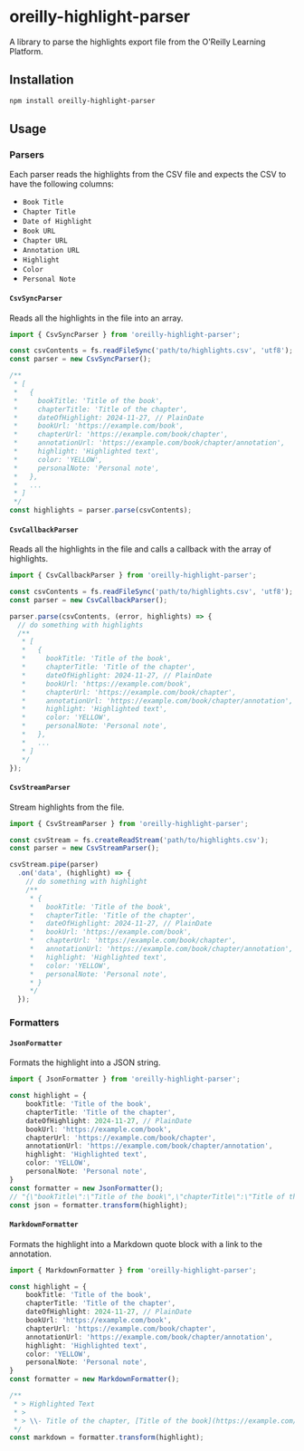 # oreilly-highlight-parser

A library to parse the highlights export file from the O'Reilly Learning Platform.

## Installation

```bash
npm install oreilly-highlight-parser
```

## Usage

### Parsers

Each parser reads the highlights from the CSV file and expects the CSV to have the following columns:
- `Book Title`
- `Chapter Title`
- `Date of Highlight`
- `Book URL`
- `Chapter URL`
- `Annotation URL`
- `Highlight`
- `Color`
- `Personal Note`

#### `CsvSyncParser`
Reads all the highlights in the file into an array.

```typescript
import { CsvSyncParser } from 'oreilly-highlight-parser';

const csvContents = fs.readFileSync('path/to/highlights.csv', 'utf8');
const parser = new CsvSyncParser();

/**
 * [
 *   {
 *     bookTitle: 'Title of the book',
 *     chapterTitle: 'Title of the chapter',
 *     dateOfHighlight: 2024-11-27, // PlainDate
 *     bookUrl: 'https://example.com/book',
 *     chapterUrl: 'https://example.com/book/chapter',
 *     annotationUrl: 'https://example.com/book/chapter/annotation',
 *     highlight: 'Highlighted text',
 *     color: 'YELLOW',
 *     personalNote: 'Personal note',
 *   },
 *   ...
 * ]
 */
const highlights = parser.parse(csvContents);
```

#### `CsvCallbackParser`

Reads all the highlights in the file and calls a callback with the array of highlights.

```typescript
import { CsvCallbackParser } from 'oreilly-highlight-parser';

const csvContents = fs.readFileSync('path/to/highlights.csv', 'utf8');
const parser = new CsvCallbackParser();

parser.parse(csvContents, (error, highlights) => {
  // do something with highlights
  /**
   * [
   *   {
   *     bookTitle: 'Title of the book',
   *     chapterTitle: 'Title of the chapter',
   *     dateOfHighlight: 2024-11-27, // PlainDate
   *     bookUrl: 'https://example.com/book',
   *     chapterUrl: 'https://example.com/book/chapter',
   *     annotationUrl: 'https://example.com/book/chapter/annotation',
   *     highlight: 'Highlighted text',
   *     color: 'YELLOW',
   *     personalNote: 'Personal note',
   *   },
   *   ...
   * ]
   */
});
```

#### `CsvStreamParser`

Stream highlights from the file.

```typescript
import { CsvStreamParser } from 'oreilly-highlight-parser';

const csvStream = fs.createReadStream('path/to/highlights.csv');
const parser = new CsvStreamParser();

csvStream.pipe(parser)
  .on('data', (highlight) => {
    // do something with highlight
    /**
     * {
     *   bookTitle: 'Title of the book',
     *   chapterTitle: 'Title of the chapter',
     *   dateOfHighlight: 2024-11-27, // PlainDate
     *   bookUrl: 'https://example.com/book',
     *   chapterUrl: 'https://example.com/book/chapter',
     *   annotationUrl: 'https://example.com/book/chapter/annotation',
     *   highlight: 'Highlighted text',
     *   color: 'YELLOW',
     *   personalNote: 'Personal note',
     * }
     */
  });
```

### Formatters

#### `JsonFormatter`

Formats the highlight into a JSON string.

```typescript
import { JsonFormatter } from 'oreilly-highlight-parser';

const highlight = {
    bookTitle: 'Title of the book',
    chapterTitle: 'Title of the chapter',
    dateOfHighlight: 2024-11-27, // PlainDate
    bookUrl: 'https://example.com/book',
    chapterUrl: 'https://example.com/book/chapter',
    annotationUrl: 'https://example.com/book/chapter/annotation',
    highlight: 'Highlighted text',
    color: 'YELLOW',
    personalNote: 'Personal note',
}
const formatter = new JsonFormatter();
// "{\"bookTitle\":\"Title of the book\",\"chapterTitle\":\"Title of the chapter\",\"dateOfHighlight\":\"2024-11-27\",\"bookUrl\":\"https://example.com/book\",\"chapterUrl\":\"https://example.com/book/chapter\",\"annotationUrl\":\"https://example.com/book/chapter/annotation\",\"highlight\":\"Highlighted text\",\"color\":\"YELLOW\",\"personalNote\":\"Personal note\"}"
const json = formatter.transform(highlight);
```

#### `MarkdownFormatter`

Formats the highlight into a Markdown quote block with a link to the annotation.

```typescript
import { MarkdownFormatter } from 'oreilly-highlight-parser';

const highlight = {
    bookTitle: 'Title of the book',
    chapterTitle: 'Title of the chapter',
    dateOfHighlight: 2024-11-27, // PlainDate
    bookUrl: 'https://example.com/book',
    chapterUrl: 'https://example.com/book/chapter',
    annotationUrl: 'https://example.com/book/chapter/annotation',
    highlight: 'Highlighted text',
    color: 'YELLOW',
    personalNote: 'Personal note',
}
const formatter = new MarkdownFormatter();

/**
 * > Highlighted Text
 * >
 * > \\- Title of the chapter, [Title of the book](https://example.com/book/chapter/annotation)
 */
const markdown = formatter.transform(highlight);
```

